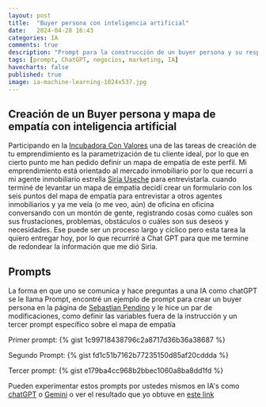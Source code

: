 ```yaml
---
layout: post
title:  "Buyer persona con inteligencia artificial"
date:   2024-04-28 16:43
categories: IA
comments: true
description: "Prompt para la construcción de un buyer persona y su respectivo mapa de empatía"
tags: [prompt, ChatGPT, negocios, marketing, IA]
havecharts: false
published: true
image: ia-machine-learning-1024x537.jpg
---
```



## Creación de un Buyer persona y mapa de empatía con inteligencia artificial
Participando en la [Incubadora Con Valores][incubadoraconvalores] una de las tareas de creación de tu emprendimiento es la parametrización de tu cliente ideal, por lo que en cierto punto me han pedido definir un mapa de empatía de este perfil. Mi emprendimiento está orientado al mercado inmobiliario por lo que recurrí a mi agente inmobiliario estrella [Siria Useche][siria.remax] para entrevistarla. cuando terminé de levantar un mapa de empatía decidí crear un formulario con los seis puntos del mapa de empatía para entrevistar a otros agentes inmobiliarios y ya me veía (o me veo, aún) de oficina en oficina conversando con un montón de gente, registrando cosas como cuáles son sus frustaciones, problemas, obstáculos o cuáles son sus deseos y necesidades. Ese puede ser un proceso largo y cíclico pero esta tarea la quiero entregar hoy, por lo que recurriré a Chat GPT para que me termine de redondear la información que me dió Siria.

## Prompts
La forma en que uno se comunica y hace preguntas a una IA como chatGPT se le llama Prompt, encontré un ejemplo de prompt para crear un buyer persona en la página de [Sebastian Pendino][sebastianpendino] y le hice un par de modificaciones, como definir las variables fuera de la instrucción y un tercer prompt específico sobre el mapa de empatía

Primer prompt:
{% gist 1c99718438796c2a8717d36b36a38687 %}

Segundo Prompt:
{% gist fd1c51b7162b77235150d85af20cddda %}

Tercer prompt:
{% gist e179ba4cc968b2bbec1060a8ba8dd1fd %}

Pueden experimentar estos prompts por ustedes mismos en IA's como [chatGPT][chatgpt] o [Gemini][gemini] o ver el resultado que yo obtuve en [este link][promptresultado]


[siria.remax]: https://www.instagram.com/siria.remax/
[sebastianpendino]: https://sebastianpendino.com/buyer-persona-con-inteligencia-artificial/
[incubadoraconvalores]: https://incubadoraconvalores.org
[promptresultado]: https://chat.openai.com/share/10637ca3-f869-4588-ba55-7f9a353e7d83
[chatgpt]: https://chat.openai.com/
[gemini]: https://gemini.google.com/app